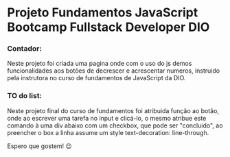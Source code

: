 # Projeto Fundamentos JavaScript Bootcamp Fullstack Developer DIO

### Contador:

Neste projeto foi criada uma pagina onde com o uso do js demos funcionalidades aos botões de decrescer e acrescentar numeros, instruido pela instrutora no curso de fundamentos de JavaScript da DIO.

### TO do list:

Neste projeto final do curso de fundamentos foi atribuida função ao botão, onde ao escrever uma tarefa no input e clicá-lo, o mesmo atribue este comando à uma div abaixo com um checkbox, que pode ser "concluido", ao preencher o box a linha assume um style text-decoration: line-through.

Espero que gostem! :wink:
